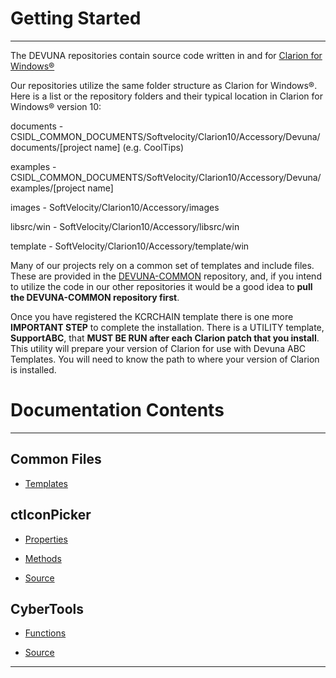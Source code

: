 # Getting Started #

----------

The DEVUNA repositories contain source code written in and for [Clarion for Windows®](http://www.SoftVelocity.com)

Our repositories utilize the same folder structure as Clarion for Windows®.  Here is a list or the repository folders and their typical location in Clarion for Windows® version 10:

documents - CSIDL\_COMMON_DOCUMENTS/Softvelocity/Clarion10/Accessory/Devuna/documents/[project name] (e.g. CoolTips)

examples - CSIDL\_COMMON_DOCUMENTS/SoftVelocity/Clarion10/Accessory/Devuna/examples/[project name]

images - SoftVelocity/Clarion10/Accessory/images

libsrc/win - SoftVelocity/Clarion10/Accessory/libsrc/win

template - SoftVelocity/Clarion10/Accessory/template/win

Many of our projects rely on a common set of templates and include files.  These are provided in the [DEVUNA-COMMON](https://github.com/Devuna/Devuna-Common) repository, and, if you intend to utilize the code in our other repositories it would be a good idea to **pull the DEVUNA-COMMON repository first**.

Once you have registered the KCRCHAIN template there is one more **IMPORTANT STEP** to complete the installation.
There is a UTILITY template, **SupportABC**, that **MUST BE RUN after each Clarion patch that you install**. This utility will prepare your version of Clarion for use with Devuna ABC Templates. You will need to know the path to where your version of Clarion is installed.

# Documentation Contents #
--------

## Common Files ##

* [Templates](http://devuna.github.io/CommonTemplate)

## ctIconPicker ##

* [Properties](http://devuna.github.io/ctIconPickerProperty)

* [Methods](http://devuna.github.io/ctIconPickerMethod)

* [Source](https://github.com/Devuna/Devuna-ctIconPicker)

## CyberTools

* [Functions](http://devuna.github.io/CyberTools)

* [Source](https://github.com/Devuna/Devuna-CyberTools)

----------


